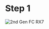 # Step 1

![2nd Gen FC RX7](https://encrypted-tbn0.gstatic.com/images?q=tbn:ANd9GcT1pBwa6ECC-xJR1GjrAZJKBlUjNatWu6kmNg&usqp=CAU)
